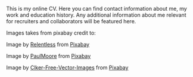 This is my online CV.
Here you can find contact information about me, my work and education history.
Any additional information about me relevant for recruiters and collaborators will be featured here.




Images takes from pixabay credit to:

Image by <a href="https://pixabay.com/users/Relentless-1732101/?utm_source=link-attribution&amp;utm_medium=referral&amp;utm_campaign=image&amp;utm_content=2144392">Relentless</a> from <a href="https://pixabay.com/?utm_source=link-attribution&amp;utm_medium=referral&amp;utm_campaign=image&amp;utm_content=2144392">Pixabay</a>

Image by <a href="https://pixabay.com/users/PaulMoore-148359/?utm_source=link-attribution&amp;utm_medium=referral&amp;utm_campaign=image&amp;utm_content=257636">PaulMoore</a> from <a href="https://pixabay.com/?utm_source=link-attribution&amp;utm_medium=referral&amp;utm_campaign=image&amp;utm_content=257636">Pixabay</a>

Image by <a href="https://pixabay.com/users/Clker-Free-Vector-Images-3736/?utm_source=link-attribution&amp;utm_medium=referral&amp;utm_campaign=image&amp;utm_content=24943">Clker-Free-Vector-Images</a> from <a href="https://pixabay.com/?utm_source=link-attribution&amp;utm_medium=referral&amp;utm_campaign=image&amp;utm_content=24943">Pixabay</a>
